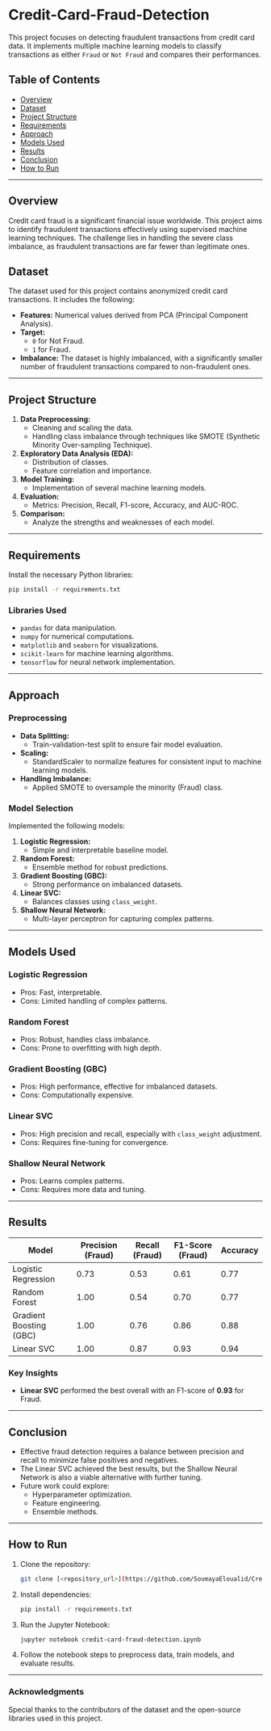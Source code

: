 # Credit-Card-Fraud-Detection

This project focuses on detecting fraudulent transactions from credit card data. It implements multiple machine learning models to classify transactions as either `Fraud` or `Not Fraud` and compares their performances.

## Table of Contents
- [Overview](#overview)
- [Dataset](#dataset)
- [Project Structure](#project-structure)
- [Requirements](#requirements)
- [Approach](#approach)
- [Models Used](#models-used)
- [Results](#results)
- [Conclusion](#conclusion)
- [How to Run](#how-to-run)

---

## Overview
Credit card fraud is a significant financial issue worldwide. This project aims to identify fraudulent transactions effectively using supervised machine learning techniques. The challenge lies in handling the severe class imbalance, as fraudulent transactions are far fewer than legitimate ones.

## Dataset
The dataset used for this project contains anonymized credit card transactions. It includes the following:
- **Features:** Numerical values derived from PCA (Principal Component Analysis).
- **Target:**
  - `0` for Not Fraud.
  - `1` for Fraud.
- **Imbalance:** The dataset is highly imbalanced, with a significantly smaller number of fraudulent transactions compared to non-fraudulent ones.

---

## Project Structure
1. **Data Preprocessing:**
   - Cleaning and scaling the data.
   - Handling class imbalance through techniques like SMOTE (Synthetic Minority Over-sampling Technique).
2. **Exploratory Data Analysis (EDA):**
   - Distribution of classes.
   - Feature correlation and importance.
3. **Model Training:**
   - Implementation of several machine learning models.
4. **Evaluation:**
   - Metrics: Precision, Recall, F1-score, Accuracy, and AUC-ROC.
5. **Comparison:**
   - Analyze the strengths and weaknesses of each model.

---

## Requirements
Install the necessary Python libraries:
```bash
pip install -r requirements.txt
```
### Libraries Used
- `pandas` for data manipulation.
- `numpy` for numerical computations.
- `matplotlib` and `seaborn` for visualizations.
- `scikit-learn` for machine learning algorithms.
- `tensorflow` for neural network implementation.

---

## Approach
### Preprocessing
- **Data Splitting:**
  - Train-validation-test split to ensure fair model evaluation.
- **Scaling:**
  - StandardScaler to normalize features for consistent input to machine learning models.
- **Handling Imbalance:**
  - Applied SMOTE to oversample the minority (Fraud) class.

### Model Selection
Implemented the following models:
1. **Logistic Regression:**
   - Simple and interpretable baseline model.
2. **Random Forest:**
   - Ensemble method for robust predictions.
3. **Gradient Boosting (GBC):**
   - Strong performance on imbalanced datasets.
4. **Linear SVC:**
   - Balances classes using `class_weight`.
5. **Shallow Neural Network:**
   - Multi-layer perceptron for capturing complex patterns.

---

## Models Used
### Logistic Regression
- Pros: Fast, interpretable.
- Cons: Limited handling of complex patterns.

### Random Forest
- Pros: Robust, handles class imbalance.
- Cons: Prone to overfitting with high depth.

### Gradient Boosting (GBC)
- Pros: High performance, effective for imbalanced datasets.
- Cons: Computationally expensive.

### Linear SVC
- Pros: High precision and recall, especially with `class_weight` adjustment.
- Cons: Requires fine-tuning for convergence.

### Shallow Neural Network
- Pros: Learns complex patterns.
- Cons: Requires more data and tuning.

---

## Results
| Model                  | Precision (Fraud) | Recall (Fraud) | F1-Score (Fraud) | Accuracy |
|------------------------|-------------------|----------------|------------------|----------|
| Logistic Regression    | 0.73              | 0.53           | 0.61             | 0.77     |
| Random Forest          | 1.00              | 0.54           | 0.70             | 0.77     |
| Gradient Boosting (GBC)| 1.00              | 0.76           | 0.86             | 0.88     |
| Linear SVC             | 1.00              | 0.87           | 0.93             | 0.94     |


### Key Insights
- **Linear SVC** performed the best overall with an F1-score of **0.93** for Fraud.

---

## Conclusion
- Effective fraud detection requires a balance between precision and recall to minimize false positives and negatives.
- The Linear SVC achieved the best results, but the Shallow Neural Network is also a viable alternative with further tuning.
- Future work could explore:
  - Hyperparameter optimization.
  - Feature engineering.
  - Ensemble methods.

---

## How to Run
1. Clone the repository:
   ```bash
   git clone [<repository_url>](https://github.com/SoumayaEloualid/Credit-Card-Fraud-Detection.git)
   ```
2. Install dependencies:
   ```bash
   pip install -r requirements.txt
   ```
3. Run the Jupyter Notebook:
   ```bash
   jupyter notebook credit-card-fraud-detection.ipynb
   ```
4. Follow the notebook steps to preprocess data, train models, and evaluate results.

---

### Acknowledgments
Special thanks to the contributors of the dataset and the open-source libraries used in this project.

